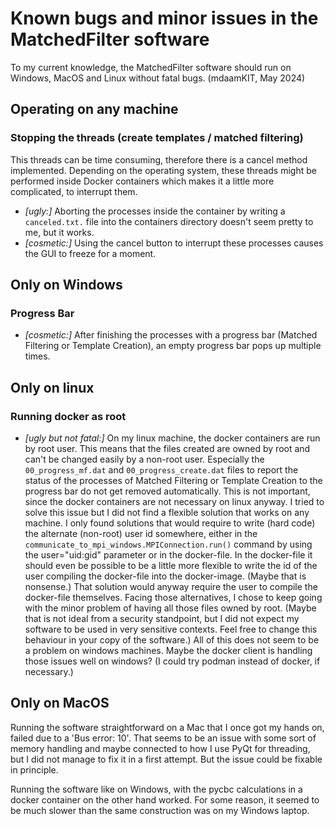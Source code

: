 
# Known bugs and minor issues in the MatchedFilter software

To my current knowledge, the MatchedFilter software should run on Windows, MacOS and Linux without fatal bugs. (mdaamKIT, May 2024)


## Operating on any machine

### Stopping the threads (create templates / matched filtering)

This threads can be time consuming, therefore there is a cancel method implemented. Depending on the operating system, these threads might be performed inside Docker containers which makes it a little more complicated, to interrupt them.

- *[ugly:]* Aborting the processes inside the container by writing a `canceled.txt.` file into the containers directory doesn't seem pretty to me, but it works.
- *[cosmetic:]* Using the cancel button to interrupt these processes causes the GUI to freeze for a moment.




## Only on Windows

### Progress Bar

- *[cosmetic:]* After finishing the processes with a progress bar (Matched Filtering or Template Creation), an empty progress bar pops up multiple times.


## Only on linux

### Running docker as root

- *[ugly but not fatal:]* On my linux machine, the docker containers are run by root user. This means that the files created are owned by root and can't be changed easily by a non-root user. Especially the `00_progress_mf.dat` and `00_progress_create.dat` files to report the status of the processes of Matched Filtering or Template Creation to the progress bar do not get removed automatically. This is not important, since the docker containers are not necessary on linux anyway. 
I tried to solve this issue but I did not find a flexible solution that works on any machine. I only found solutions that would require to write (hard code) the alternate (non-root) user id somewhere, either in the `communicate_to_mpi_windows.MPIConnection.run()` command by using the user="uid:gid" parameter or in the docker-file. In the docker-file it should even be possible to be a little more flexible to write the id of the user compiling the docker-file into the docker-image. (Maybe that is nonsense.) That solution would anyway require the user to compile the docker-file themselves. Facing those alternatives, I chose to keep going with the minor problem of having all those files owned by root. (Maybe that is not ideal from a security standpoint, but I did not expect my software to be used in very sensitive contexts. Feel free to change this behaviour in your copy of the software.)
All of this does not seem to be a problem on windows machines. Maybe the docker client is handling those issues well on windows?
(I could try podman instead of docker, if necessary.)


## Only on MacOS

Running the software straightforward on a Mac that I once got my hands on, failed due to a 'Bus error: 10'. That seems to be an issue with some sort of memory handling and maybe connected to how I use PyQt for threading, but I did not manage to fix it in a first attempt. But the issue could be fixable in principle.

Running the software like on Windows, with the pycbc calculations in a docker container on the other hand worked. For some reason, it seemed to be much slower than the same construction was on my Windows laptop.
